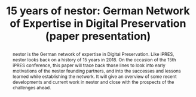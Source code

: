 ---
abstract: nestor is the German network of expertise in Digital Preservation. Like
  iPRES, nestor looks back on a history of 15 years in 2018. On the occasion of the
  15th iPRES conference, this paper will trace back those lines to look into early
  motivations of the nestor founding partners, and into the successes and lessons
  learned while establishing the network. It will give an overview of some recent
  developments and current work in nestor and close with the prospects of the challenges
  ahead.
creators:
- Schrimpf, Sabine
- Tunnat, Yvonne
date: null
document_url: https://services.phaidra.univie.ac.at/api/object/o:923632/download
grand_parent: iPRES
institutions: []
keywords:
- boston
landing_page_url: https://phaidra.univie.ac.at/o:923632
language: eng
layout: publication
license: CC BY 4.0 International
notes_url: null
parent: iPRES 2018
presentation_url: null
publication_type: paper
size: 299240
source_name: iPRES
title: '15 years of nestor: German Network of Expertise in Digital Preservation (paper
  presentation)'
year: 2018
---